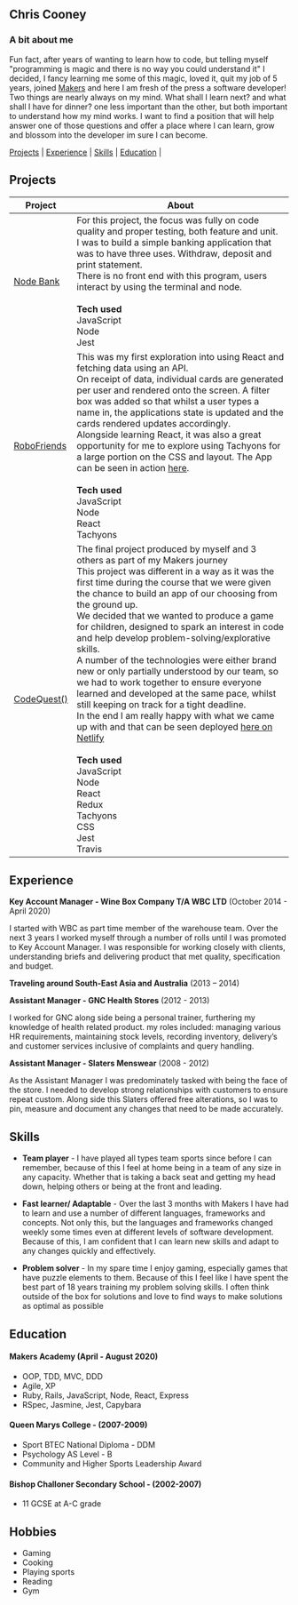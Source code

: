 ## Chris Cooney

### A bit about me
Fun fact, after years of wanting to learn how to code, but telling myself "programming is magic and there is no way you could understand it" I decided, I fancy learning me some of this magic, loved it, quit my job of 5 years, joined [Makers](https://makers.tech/) and here I am fresh of the press a software developer!
Two things are nearly always on my mind. What shall I learn next? and what shall I have for dinner? one less important than the other, but both important to understand how my mind works. 
I want to find a position that will help answer one of those questions and offer a place where I can learn, grow and blossom into the developer im sure I can become.

[Projects](#projects) | [Experience](#experience) | [Skills](#skills) | [Education](#education) | 

## Projects

| Project | About |
|-|-|
| [Node Bank](https://github.com/ChrisCooney05/bank_tech_test) | For this project, the focus was fully on code quality and proper testing, both feature and unit.<br/> I was to build a simple banking application that was to have three  uses. Withdraw, deposit and print statement. <br/> There is no front end with this program, users interact by using the terminal and node. <br/><br/> **Tech used** <br/>  JavaScript <br/> Node <br/> Jest |
| [RoboFriends](https://github.com/ChrisCooney05/robofriends)  | This was my first exploration into using React and fetching data using an API.<br/> On receipt of data, individual cards are generated per user and rendered onto the screen. A filter box was added so that whilst a user types a name in, the applications state is updated and the cards rendered updates accordingly.<br/> Alongside learning React, it was also a great opportunity for me to explore using Tachyons for a large portion on the CSS and layout. The App can be seen in action [here](https://github.com/ChrisCooney05/robofriends).  <br/><br/> **Tech used** <br/>   JavaScript  <br/> Node  <br/> React  <br/> Tachyons  |
| [CodeQuest()](https://github.com/ChrisCooney05/codeQuest)    | The final project produced by myself and 3 others as part of my Makers journey <br/> This project was different in a way as it was the first time during the course that we were given the chance to build an app of our choosing from the ground up.<br/> We decided that we wanted to produce a game for children, designed to spark an interest in code and  help develop problem-solving/explorative skills.<br/> A number of the technologies were either brand new or only partially understood by our team, so we had to work together to ensure everyone learned and developed at the same pace, whilst still keeping on track for a tight deadline.<br/> In the end I am really happy with what we came up with and that can be seen deployed [here on Netlify](https://lets-codequest.netlify.app/) <br/><br/> **Tech used** <br/>   JavaScript  <br/> Node  <br/> React  <br/> Redux <br/> Tachyons <br/> CSS <br/> Jest <br/> Travis |

## Experience

**Key Account Manager - Wine Box Company T/A WBC LTD** (October 2014 - April 2020)    
  
I started with WBC as part time member of the warehouse team. Over the next 3 years I worked myself through a number of rolls until I was promoted to Key Account Manager. I was responsible for working closely with clients, understanding briefs and delivering product that met quality, specification and budget. 

**Traveling around South-East Asia and Australia** (2013 – 2014) 

**Assistant Manager - GNC Health Stores** (2012 - 2013)

I worked for GNC along side being a personal trainer, furthering my knowledge of health related product. my roles included: managing various HR requirements, maintaining stock levels, recording inventory, delivery’s and customer services inclusive of complaints and query handling.

**Assistant Manager - Slaters Menswear** (2008 - 2012)

As the Assistant Manager I was predominately tasked with being the face of the store. I needed to develop strong relationships with customers to ensure repeat custom. Along side this Slaters offered free alterations, so I was to pin, measure and document any changes that need to be made accurately.

## Skills

- **Team player** - I have played all types team sports since before I can remember, because of this I feel at home being in a team of any size in any capacity. Whether that is taking a back seat and getting my head down, helping others or being at the front and leading. 

- **Fast learner/ Adaptable** - Over the last 3 months with Makers I have had to learn and use a number of different languages, frameworks and concepts. Not only this, but the languages and frameworks changed weekly some times even at different levels of software development. Because of this, I am confident that I can learn new skills and adapt to any changes quickly and effectively.

- **Problem solver** - In my spare time I enjoy gaming, especially games that have puzzle elements to them. Because of this I feel like I have spent the best part of 18 years training my problem solving skills. I often think outside of the box for solutions and love to find ways to make solutions as optimal as possible


## Education

#### Makers Academy (April - August 2020)
- OOP, TDD, MVC, DDD
- Agile, XP
- Ruby, Rails, JavaScript, Node, React, Express
- RSpec, Jasmine, Jest, Capybara

#### Queen Marys College - (2007-2009)
- Sport BTEC National Diploma - DDM
- Psychology AS Level         - B
- Community and Higher Sports Leadership Award

#### Bishop Challoner Secondary School - (2002-2007)
- 11 GCSE at A-C grade

## Hobbies
- Gaming 
- Cooking 
- Playing sports
- Reading
- Gym
